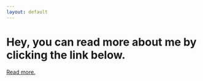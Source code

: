 ```yaml
---
layout: default
---
```


# Hey, you can read more about me by clicking the link below.
[Read more.](./aboutme.html)

